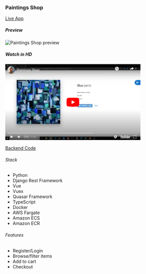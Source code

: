### Paintings Shop


[Live App](http://ec2-54-198-93-144.compute-1.amazonaws.com/static/spa/index.html#/registration)


##### Preview

<img src='./shop.gif' alt='Paintings Shop preview' />



##### Watch in HD

<a href="https://youtu.be/MFX54ZGLue4" 
target="_blank"><img src="./shop.png" 
alt="Paintings Shop" width="428" height="241" /></a>



[Backend Code](https://github.com/eozgit/paintings-shop-backend)



###### Stack
-   Python
-   Django Rest Framework
-   Vue
-   Vuex
-   Quasar Framework
-   TypeScript
-   Docker
-   AWS Fargate
-   Amazon ECS
-   Amazon ECR



###### Features
-   Register/Login
-   Browse/filter items
-   Add to cart
-   Checkout
